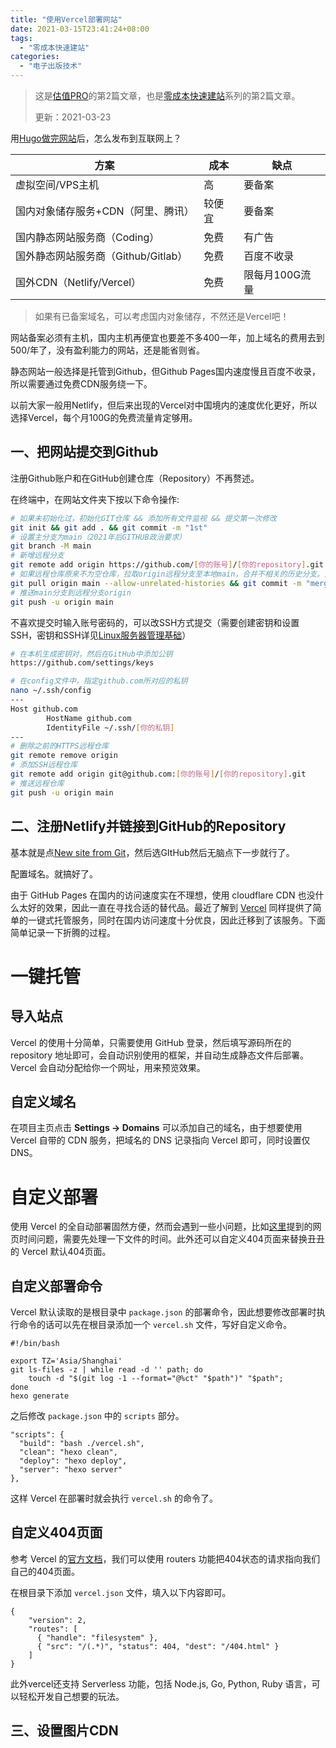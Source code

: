 ```yaml
---
title: "使用Vercel部署网站"
date: 2021-03-15T23:41:24+08:00
tags:
  - "零成本快速建站"
categories:
  - "电子出版技术"
---
```


> 这是[估值PRO](guzhi.pro)的第2篇文章，也是[零成本快速建站](/tags/零成本快速建站/)系列的第2篇文章。
>
> 更新：2021-03-23

用[Hugo做完网站](../用静态网站生成器HUGO/)后，怎么发布到互联网上？

| 方案                                | 成本   | 缺点           |
| ----------------------------------- | ------ | -------------- |
| 虚拟空间/VPS主机                    | 高     | 要备案         |
| 国内对象储存服务+CDN（阿里、腾讯）  | 较便宜 | 要备案         |
| 国内静态网站服务商（Coding）        | 免费   | 有广告         |
| 国外静态网站服务商（Github/Gitlab） | 免费   | 百度不收录     |
| 国外CDN（Netlify/Vercel）           | 免费   | 限每月100G流量 |

> 如果有已备案域名，可以考虑国内对象储存，不然还是Vercel吧！

<!--more-->

网站备案必须有主机，国内主机再便宜也要差不多400一年，加上域名的费用去到500/年了，没有盈利能力的网站，还是能省则省。

静态网站一般选择是托管到Github，但Github Pages国内速度慢且百度不收录，所以需要通过免费CDN服务绕一下。

以前大家一般用Netlify，但后来出现的Vercel对中国境内的速度优化更好，所以选择Vercel，每个月100G的免费流量肯定够用。





## 一、把网站提交到Github

注册Github账户和在GitHub创建仓库（Repository）不再赘述。

在终端中，在网站文件夹下按以下命令操作:

```bash
# 如果未初始化过，初始化GIT仓库 && 添加所有文件监视 && 提交第一次修改
git init && git add . && git commit -m "1st"
# 设置主分支为main（2021年后GITHUB政治要求）
git branch -M main
# 新增远程分支
git remote add origin https://github.com/[你的账号]/[你的repository].git
# 如果远程仓库原来不为空仓库，拉取origin远程分支至本地main，合并不相关的历史分支。如果为空，忽略
git pull origin main --allow-unrelated-histories && git commit -m "merge remote"  
# 推送main分支到远程分支origin
git push -u origin main
```

不喜欢提交时输入账号密码的，可以改SSH方式提交（需要创建密钥和设置SSH，密钥和SSH详见[Linux服务器管理基础](../Linux服务器管理基础/)）

```bash
# 在本机生成密钥对，然后在GitHub中添加公钥
https://github.com/settings/keys

# 在config文件中，指定github.com所对应的私钥
nano ~/.ssh/config
---
Host github.com
        HostName github.com
        IdentityFile ~/.ssh/[你的私钥]
---        
# 删除之前的HTTPS远程仓库
git remote remove origin 
# 添加SSH远程仓库
git remote add origin git@github.com:[你的账号]/[你的repository].git
# 推送远程仓库
git push -u origin main
```

## 二、注册Netlify并链接到GitHub的Repository

基本就是点[New site from Git](https://app.netlify.com/start)，然后选GItHub然后无脑点下一步就行了。

配置域名。就搞好了。

由于 GitHub Pages 在国内的访问速度实在不理想，使用 cloudflare CDN 也没什么太好的效果，因此一直在寻找合适的替代品。最近了解到 [Vercel](https://vercel.com/) 同样提供了简单的一键式托管服务，同时在国内访问速度十分优良，因此迁移到了该服务。下面简单记录一下折腾的过程。



# 一键托管

## 导入站点

Vercel 的使用十分简单，只需要使用 GitHub 登录，然后填写源码所在的 repository 地址即可，会自动识别使用的框架，并自动生成静态文件后部署。Vercel 会自动分配给你一个网址，用来预览效果。

## 自定义域名

在项目主页点击 **Settings -> Domains** 可以添加自己的域名，由于想要使用 Vercel 自带的 CDN 服务，把域名的 DNS 记录指向 Vercel 即可，同时设置仅 DNS。

# 自定义部署

使用 Vercel 的全自动部署固然方便，然而会遇到一些小问题，比如[这里](https://editio.me/2019/hexo-CI-github-actions/)提到的网页时间问题，需要先处理一下文件的时间。此外还可以自定义404页面来替换丑丑的 Vercel 默认404页面。

## 自定义部署命令

Vercel 默认读取的是根目录中 `package.json` 的部署命令，因此想要修改部署时执行命令的话可以先在根目录添加一个 `vercel.sh` 文件，写好自定义命令。

```
#!/bin/bash

export TZ='Asia/Shanghai'
git ls-files -z | while read -d '' path; do 
    touch -d "$(git log -1 --format="@%ct" "$path")" "$path";
done
hexo generate
```

之后修改 `package.json` 中的 `scripts` 部分。

```
"scripts": {
  "build": "bash ./vercel.sh",
  "clean": "hexo clean",
  "deploy": "hexo deploy",
  "server": "hexo server"
},
```

这样 Vercel 在部署时就会执行 `vercel.sh` 的命令了。

## 自定义404页面

参考 Vercel 的[官方文档](https://vercel.com/docs/configuration#project/routes)，我们可以使用 routers 功能把404状态的请求指向我们自己的404页面。

在根目录下添加 `vercel.json` 文件，填入以下内容即可。

```
{
    "version": 2,
	"routes": [
	  { "handle": "filesystem" },
	  { "src": "/(.*)", "status": 404, "dest": "/404.html" } 
	]
}
```

此外vercel还支持 Serverless 功能，包括 Node.js, Go, Python, Ruby 语言，可以轻松开发自己想要的玩法。

## 三、设置图片CDN





